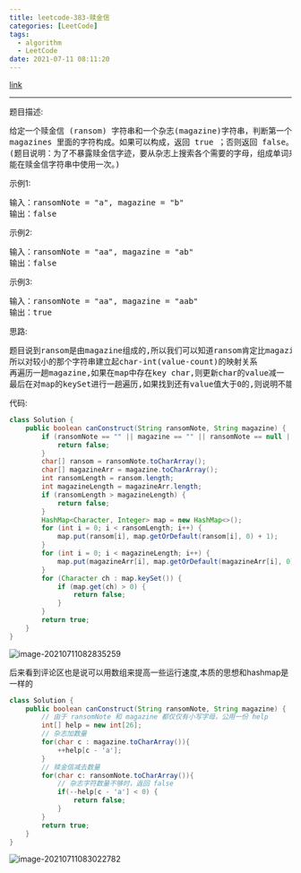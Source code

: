 ```yaml
---
title: leetcode-383-赎金信
categories: [LeetCode]
tags:
  - algorithm
  - LeetCode
date: 2021-07-11 08:11:20
---
```


[link](https://leetcode-cn.com/problems/ransom-note/)

<hr/>

题目描述:

<pre>
给定一个赎金信 (ransom) 字符串和一个杂志(magazine)字符串，判断第一个字符串 ransom 能不能由第二个字符串
magazines 里面的字符构成。如果可以构成，返回 true ；否则返回 false。
(题目说明：为了不暴露赎金信字迹，要从杂志上搜索各个需要的字母，组成单词来表达意思。杂志字符串中的每个字符只
能在赎金信字符串中使用一次。)
</pre>

示例1:

<pre>
输入：ransomNote = "a", magazine = "b"
输出：false
</pre>

示例2:

<pre>
输入：ransomNote = "aa", magazine = "ab"
输出：false
</pre>

示例3:

<pre>
输入：ransomNote = "aa", magazine = "aab"
输出：true
</pre>

思路:

<pre>
题目说到ransom是由magazine组成的,所以我们可以知道ransom肯定比magazine长度小
所以对较小的那个字符串建立起char-int(value-count)的映射关系
再遍历一趟magazine,如果在map中存在key char,则更新char的value减一
最后在对map的keySet进行一趟遍历,如果找到还有value值大于0的,则说明不能全由magazine组成
</pre>

代码:

```java
class Solution {
    public boolean canConstruct(String ransomNote, String magazine) {
        if (ransomNote == "" || magazine == "" || ransomNote == null || magazine == null) {
            return false;
        }
        char[] ransom = ransomNote.toCharArray();
        char[] magazineArr = magazine.toCharArray();
        int ransomLength = ransom.length;
        int magazineLength = magazineArr.length;
        if (ransomLength > magazineLength) {
            return false;
        }
        HashMap<Character, Integer> map = new HashMap<>();
        for (int i = 0; i < ransomLength; i++) {
            map.put(ransom[i], map.getOrDefault(ransom[i], 0) + 1);
        }
        for (int i = 0; i < magazineLength; i++) {
            map.put(magazineArr[i], map.getOrDefault(magazineArr[i], 0) - 1);
        }
        for (Character ch : map.keySet()) {
            if (map.get(ch) > 0) {
                return false;
            }
        }
        return true;
    }
}
```

![image-20210711082835259](https://gitee.com/cao_ziqiang/img/raw/master/20210711082835.png)

后来看到评论区也是说可以用数组来提高一些运行速度,本质的思想和hashmap是一样的

```java
class Solution {
    public boolean canConstruct(String ransomNote, String magazine) {
        // 由于 ransomNote 和 magazine 都仅仅有小写字母，公用一份 help
        int[] help = new int[26];
        // 杂志加数量
        for(char c : magazine.toCharArray()){
            ++help[c - 'a'];
        }
        // 赎金信减去数量
        for(char c: ransomNote.toCharArray()){
            // 杂志字符数量不够时，返回 false
            if(--help[c - 'a'] < 0) {
                return false;
            }
        }
        return true;
    }
}
```

![image-20210711083022782](https://gitee.com/cao_ziqiang/img/raw/master/20210711083022.png)

